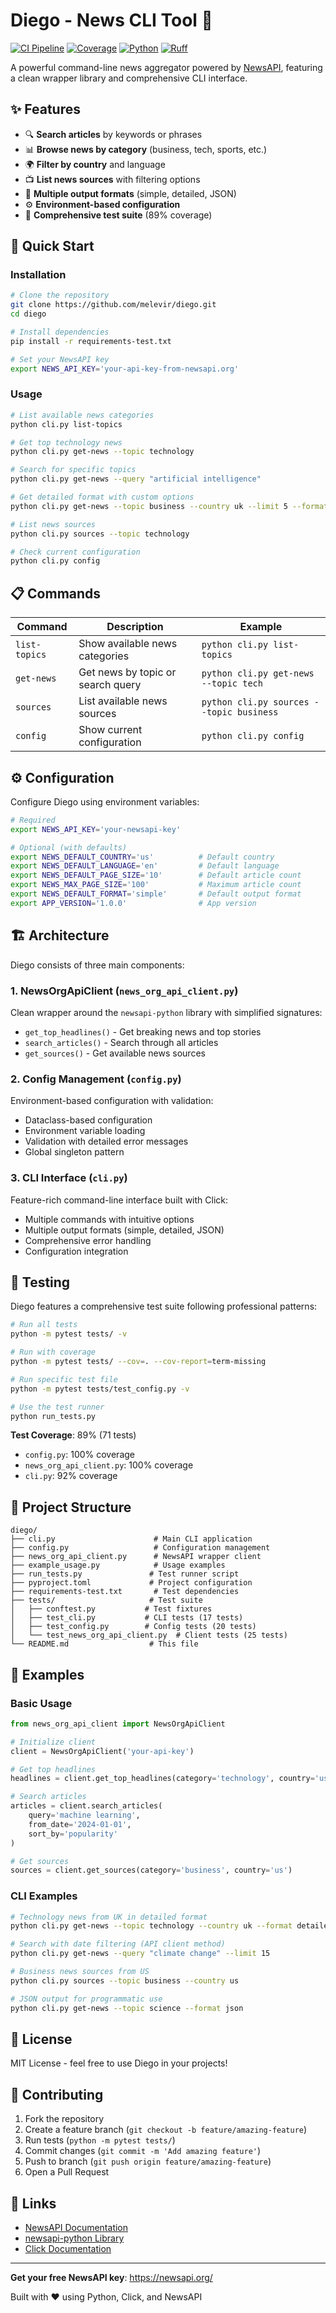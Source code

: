 # Diego - News CLI Tool 📰

[![CI Pipeline](https://github.com/Melevir/diego/actions/workflows/ci.yml/badge.svg)](https://github.com/Melevir/diego/actions/workflows/ci.yml)
[![Coverage](https://img.shields.io/badge/coverage-89%25-brightgreen)](https://github.com/Melevir/diego/actions)
[![Python](https://img.shields.io/badge/python-3.9%2B-blue)](https://www.python.org/downloads/)
[![Ruff](https://img.shields.io/endpoint?url=https://raw.githubusercontent.com/astral-sh/ruff/main/assets/badge/v2.json)](https://github.com/astral-sh/ruff)

A powerful command-line news aggregator powered by [NewsAPI](https://newsapi.org/), featuring a clean wrapper library and comprehensive CLI interface.

## ✨ Features

- 🔍 **Search articles** by keywords or phrases
- 📊 **Browse news by category** (business, tech, sports, etc.)
- 🌍 **Filter by country** and language
- 📺 **List news sources** with filtering options
- 🎨 **Multiple output formats** (simple, detailed, JSON)
- ⚙️ **Environment-based configuration**
- 🧪 **Comprehensive test suite** (89% coverage)

## 🚀 Quick Start

### Installation

```bash
# Clone the repository
git clone https://github.com/melevir/diego.git
cd diego

# Install dependencies
pip install -r requirements-test.txt

# Set your NewsAPI key
export NEWS_API_KEY='your-api-key-from-newsapi.org'
```

### Usage

```bash
# List available news categories
python cli.py list-topics

# Get top technology news
python cli.py get-news --topic technology

# Search for specific topics
python cli.py get-news --query "artificial intelligence"

# Get detailed format with custom options
python cli.py get-news --topic business --country uk --limit 5 --format detailed

# List news sources
python cli.py sources --topic technology

# Check current configuration
python cli.py config
```

## 📋 Commands

| Command | Description | Example |
|---------|-------------|---------|
| `list-topics` | Show available news categories | `python cli.py list-topics` |
| `get-news` | Get news by topic or search query | `python cli.py get-news --topic tech` |
| `sources` | List available news sources | `python cli.py sources --topic business` |
| `config` | Show current configuration | `python cli.py config` |

## ⚙️ Configuration

Configure Diego using environment variables:

```bash
# Required
export NEWS_API_KEY='your-newsapi-key'

# Optional (with defaults)
export NEWS_DEFAULT_COUNTRY='us'          # Default country
export NEWS_DEFAULT_LANGUAGE='en'         # Default language  
export NEWS_DEFAULT_PAGE_SIZE='10'        # Default article count
export NEWS_MAX_PAGE_SIZE='100'           # Maximum article count
export NEWS_DEFAULT_FORMAT='simple'       # Default output format
export APP_VERSION='1.0.0'                # App version
```

## 🏗️ Architecture

Diego consists of three main components:

### 1. NewsOrgApiClient (`news_org_api_client.py`)
Clean wrapper around the `newsapi-python` library with simplified signatures:
- `get_top_headlines()` - Get breaking news and top stories
- `search_articles()` - Search through all articles
- `get_sources()` - Get available news sources

### 2. Config Management (`config.py`)
Environment-based configuration with validation:
- Dataclass-based configuration
- Environment variable loading
- Validation with detailed error messages
- Global singleton pattern

### 3. CLI Interface (`cli.py`)
Feature-rich command-line interface built with Click:
- Multiple commands with intuitive options
- Multiple output formats (simple, detailed, JSON)
- Comprehensive error handling
- Configuration integration

## 🧪 Testing

Diego features a comprehensive test suite following professional patterns:

```bash
# Run all tests
python -m pytest tests/ -v

# Run with coverage
python -m pytest tests/ --cov=. --cov-report=term-missing

# Run specific test file
python -m pytest tests/test_config.py -v

# Use the test runner
python run_tests.py
```

**Test Coverage**: 89% (71 tests)
- `config.py`: 100% coverage
- `news_org_api_client.py`: 100% coverage  
- `cli.py`: 92% coverage

## 📁 Project Structure

```
diego/
├── cli.py                      # Main CLI application
├── config.py                   # Configuration management
├── news_org_api_client.py      # NewsAPI wrapper client
├── example_usage.py            # Usage examples
├── run_tests.py               # Test runner script
├── pyproject.toml             # Project configuration
├── requirements-test.txt       # Test dependencies
├── tests/                     # Test suite
│   ├── conftest.py           # Test fixtures
│   ├── test_cli.py           # CLI tests (17 tests)
│   ├── test_config.py        # Config tests (20 tests)
│   └── test_news_org_api_client.py  # Client tests (25 tests)
└── README.md                  # This file
```

## 🎯 Examples

### Basic Usage

```python
from news_org_api_client import NewsOrgApiClient

# Initialize client
client = NewsOrgApiClient('your-api-key')

# Get top headlines
headlines = client.get_top_headlines(category='technology', country='us')

# Search articles
articles = client.search_articles(
    query='machine learning',
    from_date='2024-01-01',
    sort_by='popularity'
)

# Get sources
sources = client.get_sources(category='business', country='us')
```

### CLI Examples

```bash
# Technology news from UK in detailed format
python cli.py get-news --topic technology --country uk --format detailed

# Search with date filtering (API client method)
python cli.py get-news --query "climate change" --limit 15

# Business news sources from US
python cli.py sources --topic business --country us

# JSON output for programmatic use
python cli.py get-news --topic science --format json
```

## 📜 License

MIT License - feel free to use Diego in your projects!

## 🤝 Contributing

1. Fork the repository
2. Create a feature branch (`git checkout -b feature/amazing-feature`)  
3. Run tests (`python -m pytest tests/`)
4. Commit changes (`git commit -m 'Add amazing feature'`)
5. Push to branch (`git push origin feature/amazing-feature`)
6. Open a Pull Request

## 🔗 Links

- [NewsAPI Documentation](https://newsapi.org/docs)
- [newsapi-python Library](https://github.com/mattlisiv/newsapi-python)
- [Click Documentation](https://click.palletsprojects.com/)

---

**Get your free NewsAPI key**: https://newsapi.org/

Built with ❤️ using Python, Click, and NewsAPI
